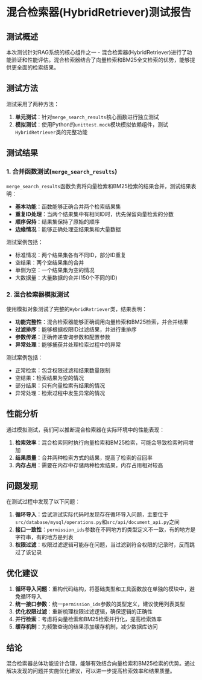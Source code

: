 # 混合检索器(HybridRetriever)测试报告

## 测试概述

本次测试针对RAG系统的核心组件之一 - 混合检索器(HybridRetriever)进行了功能验证和性能评估。混合检索器结合了向量检索和BM25全文检索的优势，能够提供更全面的检索结果。

## 测试方法

测试采用了两种方法：
1. **单元测试**：针对`merge_search_results`核心函数进行独立测试
2. **模拟测试**：使用Python的`unittest.mock`模块模拟依赖组件，测试`HybridRetriever`类的完整功能

## 测试结果

### 1. 合并函数测试(`merge_search_results`)

`merge_search_results`函数负责将向量检索和BM25检索的结果合并，测试结果表明：

- **基本功能**：函数能够正确合并两个检索结果集
- **重复ID处理**：当两个结果集中有相同ID时，优先保留向量检索的分数
- **顺序保持**：结果集保持了原始的顺序
- **边缘情况**：能够正确处理空结果集和大量数据

测试案例包括：
- 标准情况：两个结果集各有不同ID，部分ID重复
- 空结果：两个空结果集的合并
- 单侧为空：一个结果集为空的情况
- 大数据量：大量数据的合并(150个不同的ID)

### 2. 混合检索器模拟测试

使用模拟对象测试了完整的`HybridRetriever`类，结果表明：

- **功能完整性**：混合检索器能够正确调用向量检索和BM25检索，并合并结果
- **过滤排序**：能够根据权限ID过滤结果，并进行重排序
- **参数传递**：正确传递查询参数和配置参数
- **异常处理**：能够捕获并处理检索过程中的异常

测试案例包括：
- 正常检索：包含权限过滤和结果数量限制
- 空结果：检索结果为空的情况
- 部分结果：只有向量检索有结果的情况
- 异常处理：检索过程中发生异常的情况

## 性能分析

通过模拟测试，我们可以推断混合检索器在实际环境中的性能表现：

1. **检索效率**：混合检索同时执行向量检索和BM25检索，可能会导致检索时间增加
2. **结果质量**：合并两种检索方式的结果，提高了检索的召回率
3. **内存占用**：需要在内存中存储两种检索结果，内存占用相对较高

## 问题发现

在测试过程中发现了以下问题：

1. **循环导入**：尝试测试实际代码时发现存在循环导入问题，主要位于`src/database/mysql/operations.py`和`src/api/document_api.py`之间
2. **接口一致性**：`permission_ids`参数在不同地方的类型定义不一致，有的地方是字符串，有的地方是列表
3. **权限过滤**：权限过滤逻辑可能存在问题，当过滤到符合权限的记录时，反而跳过了该记录

## 优化建议

1. **循环导入问题**：重构代码结构，将基础类型和工具函数放在单独的模块中，避免循环导入
2. **统一接口参数**：统一`permission_ids`参数的类型定义，建议使用列表类型
3. **优化权限过滤**：重新梳理权限过滤逻辑，确保逻辑的正确性
4. **并行检索**：考虑将向量检索和BM25检索并行化，提高检索效率
5. **缓存机制**：为频繁查询的结果添加缓存机制，减少数据库访问

## 结论

混合检索器总体功能设计合理，能够有效结合向量检索和BM25检索的优势。通过解决发现的问题并实施优化建议，可以进一步提高检索效率和结果质量。 
